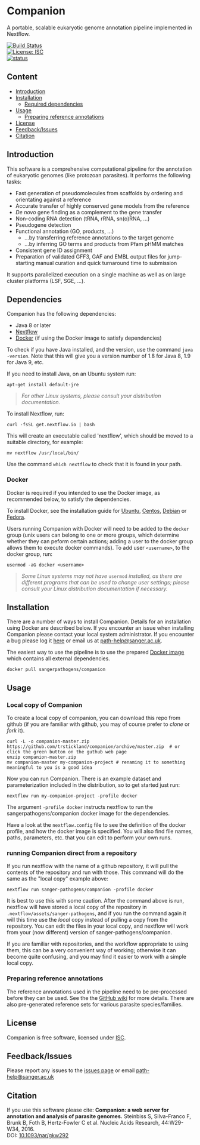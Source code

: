 # Companion
A portable, scalable eukaryotic genome annotation pipeline implemented in Nextflow.

[![Build Status](https://travis-ci.org/sanger-pathogens/companion.svg?branch=master)](https://travis-ci.org/sanger-pathogens/companion)  
[![License: ISC](https://img.shields.io/badge/License-ISC-brightgreen.svg)](https://github.com/sanger-pathogens/companion/blob/master/LICENSE)  
[![status](https://img.shields.io/badge/NAR-10.1093%2Fnar.gkw292-brightgreen.svg)](https://doi.org/10.1093/nar/gkw292)

## Content
  * [Introduction](#introduction)
  * [Installation](#installation)
    * [Required dependencies](#required-dependencies)
  * [Usage](#usage)
    * [Preparing reference annotations](#preparing-reference-annotations)
  * [License](#license)
  * [Feedback/Issues](#feedbackissues)
  * [Citation](#citation)

## Introduction
This software is a comprehensive computational pipeline for the annotation of eukaryotic genomes (like protozoan parasites). It performs the following tasks:

  - Fast generation of pseudomolecules from scaffolds by ordering and orientating against a reference
  - Accurate transfer of highly conserved gene models from the reference
  - _De novo_ gene finding as a complement to the gene transfer
  - Non-coding RNA detection (tRNA, rRNA, sn(o)RNA, ...)
  - Pseudogene detection
  - Functional annotation (GO, products, ...)
    - ...by transferring reference annotations to the target genome
    - ...by inferring GO terms and products from Pfam pHMM matches
  - Consistent gene ID assignment
  - Preparation of validated GFF3, GAF and EMBL output files for jump-starting manual curation and quick turnaround time to submission

It supports parallelized execution on a single machine as well as on large cluster platforms (LSF, SGE, ...).

## Dependencies

Companion has the following dependencies:

 * Java 8 or later
 * [Nextflow](http://nextflow.io)
 * [Docker](https://www.docker.com/) (if using the Docker image to satisfy dependencies)

To check if you have Java installed, and the version, use the command `java -version`.  Note that this will give you a version number
of 1.8 for Java 8, 1.9 for Java 9, etc.

If you need to install Java, on an Ubuntu system run:
```
apt-get install default-jre
```
> _For other Linux systems, please consult your distribution documentation._

To install Nextflow, run:
```
curl -fsSL get.nextflow.io | bash
```
This will create an executable called 'nextflow', which should be moved to a suitable directory, for example:
```
mv nextflow /usr/local/bin/
```
Use the command `which nextflow` to check that it is found in your path.

### Docker

Docker is required if you intended to use the Docker image, as recommended below, to satisfy the dependencies.

To install Docker, see the installation guide for
[Ubuntu](https://docs.docker.com/install/linux/docker-ce/ubuntu/),
[Centos](https://docs.docker.com/install/linux/docker-ce/centos/),
[Debian](https://docs.docker.com/install/linux/docker-ce/debian/) or
[Fedora](https://docs.docker.com/install/linux/docker-ce/fedora/).

Users running Companion with Docker will need to be added to the `docker` group (unix users can belong to one or more groups, which determine
whether they can peform certain actions; adding a user to the docker group allows them to execute docker commands).  To add user `<username>`, to
the docker group, run:
```
usermod -aG docker <username>
```
> _Some Linux systems may not have_ `usermod` _installed, as there are different programs that can be used to change user settings;_
> _please consult your Linux distribution documentation if necessary._

## Installation

There are a number of ways to install Companion. Details for an installation using Docker are described below. If you encounter an issue when installing Companion please contact your local system administrator. If you encounter a bug please log it [here](https://github.com/sanger-pathogens/companion/issues) or email us at path-help@sanger.ac.uk.

The easiest way to use the pipeline is to use the prepared [Docker image](https://hub.docker.com/r/sangerpathogens/companion/) which contains all external dependencies.
```
docker pull sangerpathogens/companion
```

## Usage

### Local copy of Companion

To create a local copy of companion, you can download this repo from github (if you are familiar with github, you may
of course prefer to _clone_ or _fork_ it).
```
curl -L -o companion-master.zip https://github.com/trstickland/companion/archive/master.zip  # or click the green button on the guthub web page
unzip companion-master.zip
mv companion-master my-companion-project # renaming it to something meaningful to you is a good idea
```

Now you can run Companion.   There is an example dataset and parameterization included in the distribution, so
to get started just run:
```
nextflow run my-companion-project -profile docker
```
The argument `-profile docker` instructs nextflow to run the sangerpathogens/companion docker image for the dependencies.

Have a look at the `nextflow.config` file to see the definition of the docker profile, and how the docker image is specified.
You will also find file names, paths, parameters, etc. that you can edit to perform your own runs.

### running Companion direct from a repository

If you run nextflow with the name of a github repository, it will pull the contents of the repository and run with those.
This command will do the same as the "local copy" example above:
```
nextflow run sanger-pathogens/companion -profile docker
```
It is best to use this with some caution.  After the command above is
run, nextflow will have stored a local copy of the repository in `.nextflow/assets/sanger-pathogens`, and if you run
the command again it will this time use the _local_ copy instead of pulling a copy from the repository.  You can
edit the files in your local copy, and nextflow will work from your (now different) version of sanger-pathogens/companion.

If you are familiar with repositories, and the workflow appropriate to using them, this can be a very convenient way of
working;   otherwise it can become quite confusing, and you may find it easier to work with a simple local copy.


### Preparing reference annotations

The reference annotations used in the pipeline need to be pre-processed before they can be used. See the the [GitHub wiki](https://github.com/sanger-pathogens/companion/wiki/Preparing-reference-data-sets) for more details. There are also pre-generated reference sets for various parasite species/families.

## License
Companion is free software, licensed under [ISC](https://github.com/sanger-pathogens/companion/blob/master/LICENSE).

## Feedback/Issues
Please report any issues to the [issues page](https://github.com/sanger-pathogens/companion/issues) or email path-help@sanger.ac.uk

## Citation
If you use this software please cite:
__Companion: a web server for annotation and analysis of parasite genomes.__
Steinbiss S, Silva-Franco F, Brunk B, Foth B, Hertz-Fowler C et al.
Nucleic Acids Research, 44:W29-W34, 2016.  
DOI: [10.1093/nar/gkw292](http://dx.doi.org/10.1093/nar/gkw292)
